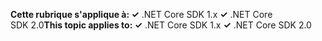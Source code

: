 <span data-ttu-id="c7b07-101">**Cette rubrique s'applique à: ✓** .NET Core SDK 1.x **✓** .NET Core SDK 2.0</span><span class="sxs-lookup"><span data-stu-id="c7b07-101">**This topic applies to: ✓** .NET Core SDK 1.x **✓** .NET Core SDK 2.0</span></span>
